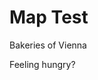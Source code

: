 # Map Test
Bakeries of Vienna

<leaflet-map map-id="map1">
  <script slot="map-script">
    var map = L.map("map1").setView({ lon: 16.37, lat: 48.2 }, 12);

    // add the OpenStreetMap tiles
    L.tileLayer("https://{s}.tile.openstreetmap.org/{z}/{x}/{y}.png", {
      maxZoom: 19,
      attribution:
        '&copy; <a href="https://openstreetmap.org/copyright">OpenStreetMap contributors</a>',
    }).addTo(map);

    // show the scale bar on the lower left corner
    L.control.scale({ imperial: true, metric: true }).addTo(map);

    const defaultParameters = {
      service: "WFS",
      version: "2.0.0",
      request: "GetFeature",
      typeNames: "ogdwien:BUECHEREIOGD",
      outputFormat: "text/javascript",
      format_options: "callback:getJson",
      srsName: "epsg:4326",
    };

    const owsrootUrl = "https://data.wien.gv.at/daten/geo";
    const parameters = L.Util.extend(defaultParameters);
    const URL = owsrootUrl + L.Util.getParamString(parameters);

    ajax = $.ajax({
      url: URL,
      dataType: "jsonp",
      jsonpCallback: "getJson",
      success: function (response) {
        WFSLayer = L.geoJson(response, {
          pointToLayer: function (feature, latlng) {
            return L.marker(latlng, {
              icon: new L.DivIcon({ html: "🥖" }),
            });
          },
          onEachFeature: function (feature, layer) {
            popupOptions = { maxWidth: 200 };
            layer.bindPopup(
              "Bakery: " + feature.properties.NAME + "</br>",
              popupOptions
            );
          },
        }).addTo(map);
      },
    });
  </script>
</leaflet-map>

Feeling hungry?
